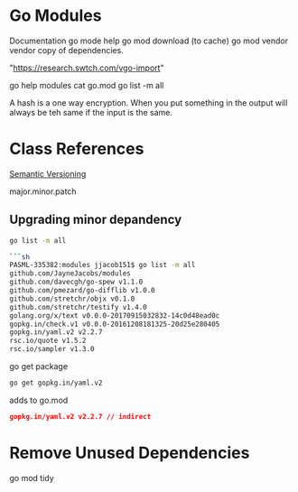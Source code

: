 # Go Modules

Documentation go mode help
go mod download (to cache)
go mod vendor vendor copy of dependencies.

 "https://research.swtch.com/vgo-import"

 go help modules
 cat go.mod
 go list -m all

A hash is a one way encryption. When you put something in the output will always be teh same if the input is the same.

# Class References

[Semantic Versioning]()

major.minor.patch

## Upgrading minor depandency

```bash
go list -m all

```sh
PASML-335382:modules jjacob151$ go list -m all
github.com/JayneJacobs/modules
github.com/davecgh/go-spew v1.1.0
github.com/pmezard/go-difflib v1.0.0
github.com/stretchr/objx v0.1.0
github.com/stretchr/testify v1.4.0
golang.org/x/text v0.0.0-20170915032832-14c0d48ead0c
gopkg.in/check.v1 v0.0.0-20161208181325-20d25e280405
gopkg.in/yaml.v2 v2.2.7
rsc.io/quote v1.5.2
rsc.io/sampler v1.3.0
```

go get package

```sh
go get gopkg.in/yaml.v2
```

adds to go.mod

```json
gopkg.in/yaml.v2 v2.2.7 // indirect
```
# Remove Unused Dependencies

go mod tidy